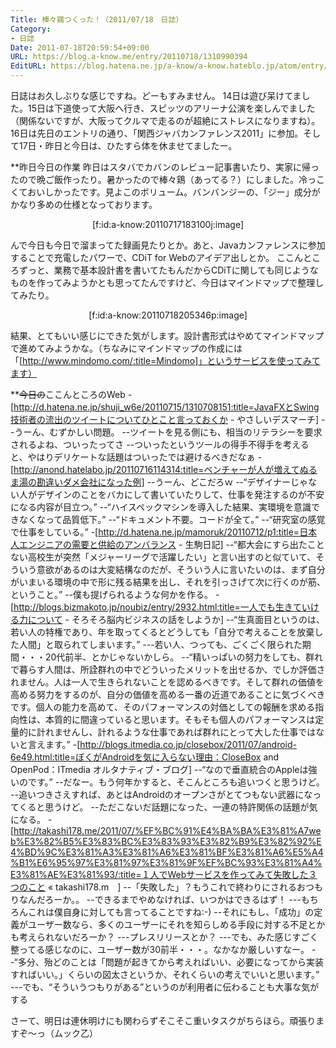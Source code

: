 ```yaml
---
Title: 棒々鶏つくった！（2011/07/18　日誌）
Category:
- 日誌
Date: 2011-07-18T20:59:54+09:00
URL: https://blog.a-know.me/entry/20110718/1310990394
EditURL: https://blog.hatena.ne.jp/a-know/a-know.hateblo.jp/atom/entry/12921228815727979542
---
```



日誌はお久しぶりな感じですね。どーもすみません。
14日は遊び呆けてました。15日は下道使って大阪へ行き、スピッツのアリーナ公演を楽しんでました（関係ないですが、大阪ってクルマで走るのが超絶にストレスになりますね）。16日は先日のエントリの通り、「関西ジャバカンファレンス2011」に参加。そして17日・昨日と今日は、ひたすら体を休ませてましたー。



**昨日今日の作業
昨日はスタバでカバンのレビュー記事書いたり、実家に帰ったので晩ご飯作ったり。暑かったので棒々鶏（あってる？）にしました。冷っこくておいしかったです。見よこのボリューム。バンバンジーの、「ジー」成分がかなり多めの仕様となっております。


<div align=center>
[f:id:a-know:20110717183100j:image]
</div>


んで今日も今日で溜まってた録画見たりとか。あと、Javaカンファレンスに参加することで充電したパワーで、CDiT for Webのアイデア出しとか。
ここんところずっと、業務で基本設計書を書いてたもんだからCDiTに関しても同じようなものを作ってみようかとも思ってたんですけど、今日はマインドマップで整理してみたり。


<div align=center>
[f:id:a-know:20110718205346p:image]
</div>


結果、とてもいい感じにできた気がします。設計書形式はやめてマインドマップで進めてみようかな。（ちなみにマインドマップの作成には「[http://www.mindomo.com/:title=Mindomo]」というサービスを使ってみてます）



**<del datetime="2011-07-18T20:59:54+09:00">今日の</del>ここんところのWeb
-[http://d.hatena.ne.jp/shuji_w6e/20110715/1310708151:title=JavaFXとSwing技術者の流出のツイートについてひとこと言っておくか - やさしいデスマーチ]
--うーん、むずかしい問題。
--ツイートを見る側にも、相当のリテラシーを要求されるよね、ついったってさ
--ついったというツールの得手不得手を考えると、やはりデリケートな話題はついったでは避けるべきだなぁ
-[http://anond.hatelabo.jp/20110716114314:title=ベンチャーが人が増えてぬるま湯の勘違いダメ会社になった例]
--うーん、どこだろｗ
--“デザイナーじゃない人がデザインのことをバカにして書いていたりして、仕事を発注するのが不安になる内容が目立つ。”
--“ハイスペックマシンを導入した結果、実環境を意識できなくなって品質低下。”
--“ドキュメント不要。コードが全て。”
--“研究室の感覚で仕事をしている。”
-[http://d.hatena.ne.jp/mamoruk/20110712/p1:title=日本人エンジニアの需要と供給のアンバランス - 生駒日記]
--“都大会にすら出たことない高校生が突然「メジャーリーグで活躍したい」と言い出すのと似ていて、そういう意欲があるのは大変結構なのだが、そういう人に言いたいのは、まず自分がいまいる環境の中で形に残る結果を出し、それを引っさげて次に行くのが筋、ということ。”
--僕も提げられるような何かを作る。
-[http://blogs.bizmakoto.jp/noubiz/entry/2932.html:title=一人でも生きていける力について - そろそろ脳内ビジネスの話をしようか]
--“生真面目というのは、若い人の特権であり、年を取ってくるとどうしても「自分で考えることを放棄した人間」と取られてしまいます。”
---若い人、つっても、ごくごく限られた期間・・・20代前半、とかじゃないかしら。
--“精いっぱいの努力をしても、群れで暮らす人間は、所詮群れの中でどういったメリットを出せるか、でしか評価されません。人は一人で生きられないことを認めるべきです。そして群れの価値を高める努力をするのが、自分の価値を高める一番の近道であることに気づくべきです。個人の能力を高めて、そのパフォーマンスの対価としての報酬を求める指向性は、本質的に間違っていると思います。そもそも個人のパフォーマンスは定量的に計れませんし、計れるような仕事であれば群れにとって大した仕事ではないと言えます。”
-[http://blogs.itmedia.co.jp/closebox/2011/07/android-6e49.html:title=ぼくがAndroidを気に入らない理由：CloseBox and OpenPod：ITmedia オルタナティブ・ブログ]
--“なので垂直統合のAppleは強いのです。”
--だなー。もう何年かすると、そこんところも追いつくと思うけど。
--追いつきさえすれば、あとはAndroidのオープンさがとてつもない武器になってくると思うけど。
--ただこないだ話題になった、一連の特許関係の話題が気になる。
-[http://takashi178.me/2011/07/%EF%BC%91%E4%BA%BA%E3%81%A7web%E3%82%B5%E3%83%BC%E3%83%93%E3%82%B9%E3%82%92%E4%BD%9C%E3%81%A3%E3%81%A6%E3%81%BF%E3%81%A6%E5%A4%B1%E6%95%97%E3%81%97%E3%81%9F%EF%BC%93%E3%81%A4%E3%81%AE%E3%81%93/:title=１人でWebサービスを作ってみて失敗した３つのこと &laquo;  takashi178.m　]
--「失敗した」？もうこれで終わりにされるおつもりなんだろーか。。
--できるまでやめなければ、いつかはできるはず！
---もちろんこれは僕自身に対しても言ってることですね:-)
--それにもし、「成功」の定義がユーザー数なら、多くのユーザーにそれを知らしめる手段に対する不足とかも考えられないだろーか？
---プレスリリースとか？
---でも、みた感じすごく整ってる感じなのに、ユーザー数が30前半・・・。なかなか厳しいすなー。
--“多分、殆どのことは「問題が起きてから考えればいい、必要になってから実装すればいい。」くらいの図太さというか、それくらいの考えでいいと思います。”
---でも、“そういうつもりがある”というのが利用者に伝わることも大事な気がする



さーて、明日は連休明けにも関わらずそこそこ重いタスクがちらほら。頑張りますぞ〜っ（ムック乙）


<script src="https://moshi-moshi.moshimo.works/moshimoshi/a_know_blog/20110718-1310990394?title=%E6%A3%92%E3%80%85%E9%B6%8F%E3%81%A4%E3%81%8F%E3%81%A3%E3%81%9F%EF%BC%81%EF%BC%882011/07/18%E3%80%80%E6%97%A5%E8%AA%8C%EF%BC%89"></script>
